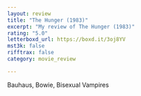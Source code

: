 ```yaml
---
layout: review
title: "The Hunger (1983)"
excerpt: "My review of The Hunger (1983)"
rating: "5.0"
letterboxd_url: https://boxd.it/3oj8YV
mst3k: false
rifftrax: false
category: movie_review

---
```


Bauhaus, Bowie, Bisexual Vampires
